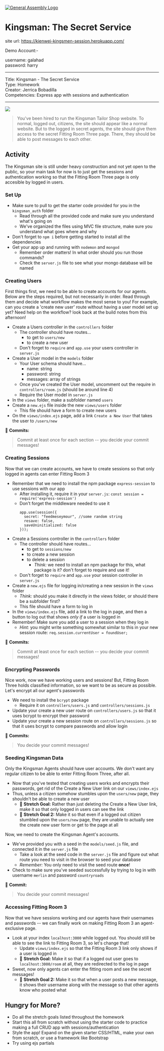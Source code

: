 [![General Assembly Logo](https://camo.githubusercontent.com/1a91b05b8f4d44b5bbfb83abac2b0996d8e26c92/687474703a2f2f692e696d6775722e636f6d2f6b6538555354712e706e67)](https://generalassemb.ly)

# Kingsman: The Secret Service

site url: https://kienwei-kingsmen-session.herokuapp.com/

Demo Account:-

username: galahad<br>
password: harry

---

Title: Kingsman - The Secret Service<br>
Type: Homework<br>
Creator: Jerrica Bobadilla<br>
Competencies: Express app with sessions and authentication

---

![](https://imgur.com/UILh3pk.png)

> You've been hired to run the Kingsman Tailor Shop website. To normal, logged out, citizens, the site should appear like a normal website. But to the logged in secret agents, the site should give them access to the secret Fitting Room Three page. There, they should be able to post messages to each other.

## Activity

The Kingsman site is still under heavy construction and not yet open to the public, so your main task for now is to just get the sessions and authentication working so that the Fitting Room Three page is only accesible by logged in users.

### Set Up

- Make sure to pull to get the starter code provided for you in the `kingsman_auth` folder
  - Read through all the provided code and make sure you understand what's going on
  - We've organized the files using MVC file structure, make sure you understand what goes where and why
- Don't forget to `npm i` before getting started to install all the dependencies
- Get your app up and running with `nodemon` and `mongod`
  - Remember order matters! In what order should you run those commands?
  - Check the `server.js` file to see what your mongo database will be named

### Creating Users

First things first, we need to be able to create accounts for our agents. Below are the steps required, but not necessarily in order. Read through them and decide what workflow makes the most sense to you! For example, can you create a 'create new user' route without having a user model set up yet? Need help on the workflow? look back at the build notes from this afternoon!

- Create a Users controller in the `controllers` folder
  - The controller should have routes...
    - to get to `users/new`
    - to create a new user
  - Don't forget to `require` and `app.use` your users controller in `server.js`
- Create a User model in the `models` folder
  - Your User schema should have...
    - name: string
    - password: string
    - messages: array of strings
  - Once you've created the User model, uncomment out the require in `controllers/room.js` (should be around line 4)
  - Require the User model in `server.js`
- In the `views` folder, make a subfolder named `users`
- Create a `new.ejs` file inside the new `views/users` folder
  - This file should have a form to create new users
- On the `views/index.ejs` page, add a link `Create a New User` that takes the user to `/users/new`

:red_circle: **Commits:**

> Commit at least once for each section -- you decide your commit messages!

### Creating Sessions

Now that we can create accounts, we have to create sessions so that only logged in agents can enter Fitting Room 3

- Remember that we need to install the npm package `express-session` to use sessions with our app
  - After installing it, require it in your `server.js`: `const session = require('express-session')`
  - Don't forget the middleware needed to use it
    ```
    app.use(session({
      secret: "feedmeseymour", //some random string
      resave: false,
      saveUninitialized: false
    }));
    ```
- Create a Sessions controller in the `controllers` folder
  - The controller should have routes...
    - to get to `sessions/new`
    - to create a new session
    - to delete a session
      - _Think:_ we need to install an npm package for this, what package is it? don't forget to require and use it!
  - Don't forget to `require` and `app.use` your session controller in `server.js`
- Create a `new.ejs` file for logging in/creating a new session in the `views` folder
  - _Think:_ should you make it directly in the views folder, or should there be a subfolder first?
  - This file should have a form to log in
- In the `views/index.ejs` file, add a link to the log in page, and then a button to log out that shows _only if_ a user is logged in
- Remember! Make sure you add a user to a session when they log in
  - _Hint:_ you might write something somewhat similar to this in your new session route: `req.session.currentUser = foundUser;`

:red_circle: **Commits:**

> Commit at least once for each section -- you decide your commit messages!

### Encrypting Passwords

Nice work, now we have working users and sessions! But, Fitting Room Three holds classified information, so we want to be as secure as possible. Let's encrypt all our agent's passwords

- We need to install the `bcrypt` package
  - Require it on `controllers/users.js` and `controllers/sessions.js`
- Update your create a new user route on `controllers/users.js` so that it uses bcrypt to encrypt their password
- Update your create a new session route on `controllers/sessions.js` so that it uses bcrypt to compare passwords and allow login

:red_circle: **Commits:**

> You decide your commit messages!

### Seeding Kingsman Data

Only the Kingsman Agents should have user accounts. We don't want any regular citizen to be able to enter Fitting Room Three, after all.

- Now that you've tested that creating users works and encrypts their passwords, get rid of the Create a New User link on our `views/index.ejs`
- Thus, unless a citizen somehow stumbles upon the `users/new` page, they shouldn't be able to create a new user
  - :footprints: **Stretch Goal:** Rather than just deleting the Create a New User link, make it so that only logged in users can see the link
  - :footprints: **Stretch Goal 2:** Make it so that even if a logged out citizen stumbled upon the `users/new` page, they are unable to actually see the create new user form or get to the page at all

Now, we need to create the Kingsman Agent's accounts.

- We've provided you with a seed in the `models/seed.js` file, and connected it in the `server.js` file
  - Take a look at the seed code in the `server.js` file and figure out what route you need to visit in the browser to seed your database
  - _Remember:_ You only need to visit the seed route **once**!
- Check to make sure you've seeded successfully by trying to log in with username `merlin` and password `countryroads`

:red_circle: **Commit:**

> You decide your commit messages!

### Accessing Fitting Room 3

Now that we have sessions working and our agents have their usernames and passwords -- we can finally work on making Fitting Room 3 an agent-exclusive page.

- Look at your index `localhost:3000` while logged out. You should still be able to see the link to Fitting Room 3, so let's change that!
  - Update `views/index.ejs` so that the Fitting Room 3 link only shows if a user is logged in
  - :footprints: **Stretch Goal:** Make it so that if a logged out user goes to `localhost:3000/room` at all, they are redirected to the log in page
- Sweet, now only agents can enter the fitting room and see the secret messages!
  - :footprints: **Stretch Goal 2:** Make it so that when a user posts a new message, it shows their username along with the message so that other agents know who posted what

## Hungry for More?

- Do all the stretch goals listed throughout the homework
- Start this all from scratch without using the starter code to practice making a full CRUD app with sessions/authentication
- Style the app! Expand on the given starter CSS/HTML, make your own from scratch, or use a framework like Bootstrap
- Try using ejs partials